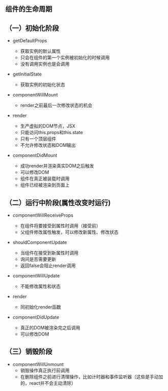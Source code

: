 ## 组件的生命周期 

## （一）初始化阶段
*  getDefaultProps
    *  获取实例的默认属性
    *  只会在组件的第一个实例被初始化的时候调用
    *  没有调用实例也是会调用

*  getInitialState
    *  获取实例的初始化状态

*  componentWillMount
    *  render之前最后一次修改状态的机会

*  render
    *  生产虚拟的DOM节点，JSX
    *  只能访问this.props和this.state
    *  只有一个顶层组件
    *  不允许修改状态和DOM输出

*  componentDidMount
    *  成功render并渲染真实DOM之后触发
    *  可以修改DOM
    *  组件在真正被装载时调用
    *  组件已经被渲染到页面上


## （二）运行中阶段(属性改变时运行)
*  componentWillReceiveProps
    *  在组件将要接受到属性时调用（接受前）
    *  父组件修改属性触发，可以修改新属性、修改状态

*  shouldComponentUpdate
    *  当组件在接受到新属性时调用 
    *  询问是否需要更新
    *  返回false会阻止render调用

*  componentWillUpdate
    *  不能修改属性和状态

*  render
    *  同初始化render函数

*  componentDidUpdate
    *  真正的DOM被渲染完之后调用
    *  可以修改DOM


## （三）销毁阶段
*  componentWillUnmount
    *  销毁操作真正执行前调用
    *  在删除组件之前进行清理操作，比如计时器和事件监听器（这些是手动加的，react并不会主动清除）
